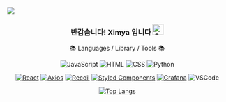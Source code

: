 <img src="https://capsule-render.vercel.app/api?type=waving&color=auto&height=150&section=header&text=6udm6's%20GitHub&fontSize=42" />

<div align="center">
  <h3>반갑습니다! Ximya 입니다 <img src="https://raw.githubusercontent.com/Tarikul-Islam-Anik/Animated-Fluent-Emojis/master/Emojis/Smilies/Grinning%20Squinting%20Face.png" alt="Grinning Face" width="25" height="25" /></h3>

  📚 Languages / Library / Tools 📚

  ![JavaScript](https://img.shields.io/badge/JavaScript-F7DF1E?style=flat&logo=JavaScript&logoColor=white)
  ![HTML](https://img.shields.io/badge/HTML-E34F26?style=flat&logo=html5&logoColor=white)
  ![CSS](https://img.shields.io/badge/CSS-239120?style=flat&logo=css3&logoColor=white)
  ![Python](https://img.shields.io/badge/Python-3776AB?style=flat&logo=python&logoColor=white)

  <a href='https://react.dev/'>![React](https://img.shields.io/badge/React-20232A?style=flat&logo=react&logoColor=61DAFB)</a>
  <a href='https://axios-http.com/kr/docs/intro'>![Axios](https://img.shields.io/badge/Axios-5A29E4?style=flat&logo=Axios&logoColor=white)</a>
  <a href='https://recoiljs.org/ko/'>![Recoil](https://img.shields.io/badge/Recoil-3578E5?style=flat&logo=Recoil&logoColor=white)</a>
  <a href='https://styled-components.com/'>![Styled Components](https://img.shields.io/badge/styled--components-DB7093?style=flat&logo=styled-components&logoColor=white)</a>
  <a href='https://grafana.com/'>![Grafana](https://img.shields.io/badge/grafana-%23F46800.svg?style=flat&logo=grafana&logoColor=white)</a>
  ![VSCode](https://img.shields.io/badge/Visual_Studio_Code-0078D4?style=flat&logo=visual%20studio%20code&logoColor=white)

  [![Top Langs](https://github-readme-stats.vercel.app/api/top-langs/?username=6udm6&langs_count=4&layout=compact)](https://github.com/anuraghazra/github-readme-stats)
</div>
